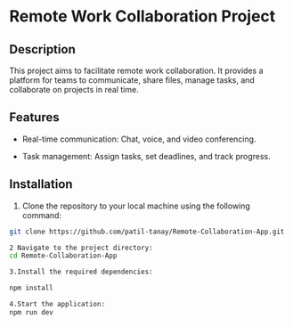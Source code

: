 # Remote Work Collaboration Project

## Description

This project aims to facilitate remote work collaboration. It provides a platform for teams to communicate, share files, manage tasks, and collaborate on projects in real time.

## Features

- Real-time communication: Chat, voice, and video conferencing.

- Task management: Assign tasks, set deadlines, and track progress.


## Installation

1. Clone the repository to your local machine using the following command:

```bash
git clone https://github.com/patil-tanay/Remote-Collaboration-App.git

2 Navigate to the project directory:
cd Remote-Collaboration-App

3.Install the required dependencies:

npm install

4.Start the application:
npm run dev